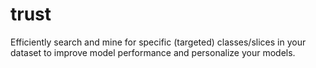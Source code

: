 # trust
Efficiently search and mine for specific (targeted) classes/slices in your dataset to improve model performance and personalize your models.
